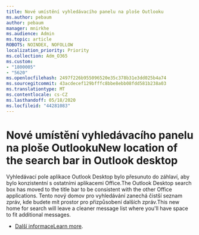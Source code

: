 ```yaml
---
title: Nové umístění vyhledávacího panelu na ploše Outlooku
ms.author: pebaum
author: pebaum
manager: mnirkhe
ms.audience: Admin
ms.topic: article
ROBOTS: NOINDEX, NOFOLLOW
localization_priority: Priority
ms.collection: Adm_O365
ms.custom:
- "1800005"
- "5620"
ms.openlocfilehash: 2497f226b955096520e35c378b31e3dd025b4a74
ms.sourcegitcommit: 43acdecef129bfffc8bbe8ebb08fdd581b238a03
ms.translationtype: MT
ms.contentlocale: cs-CZ
ms.lasthandoff: 05/18/2020
ms.locfileid: "44281083"
---
```

# <a name="new-location-of-the-search-bar-in-outlook-desktop"></a><span data-ttu-id="71a97-102">Nové umístění vyhledávacího panelu na ploše Outlooku</span><span class="sxs-lookup"><span data-stu-id="71a97-102">New location of the search bar in Outlook desktop</span></span>

<span data-ttu-id="71a97-103">Vyhledávací pole aplikace Outlook Desktop bylo přesunuto do záhlaví, aby bylo konzistentní s ostatními aplikacemi Office.</span><span class="sxs-lookup"><span data-stu-id="71a97-103">The Outlook Desktop search box has moved to the title bar to be consistent with the other Office applications.</span></span> <span data-ttu-id="71a97-104">Tento nový domov pro vyhledávání zanechá čistší seznam zpráv, kde budete mít prostor pro přizpůsobení dalších zpráv.</span><span class="sxs-lookup"><span data-stu-id="71a97-104">This new home for search will leave a cleaner message list where you'll have space to fit additional messages.</span></span>
- <span data-ttu-id="71a97-105">[Další informace](https://support.microsoft.com/en-us/office/96fee452-80cd-492d-a35c-5c37584b416b)</span><span class="sxs-lookup"><span data-stu-id="71a97-105">[Learn more](https://support.microsoft.com/en-us/office/96fee452-80cd-492d-a35c-5c37584b416b).</span></span>
